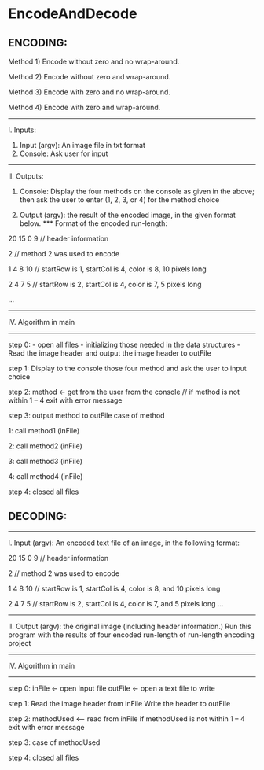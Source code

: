 # EncodeAndDecode

## ENCODING:
Method 1) Encode without zero and no wrap-around.

Method 2) Encode without zero and wrap-around.

Method 3) Encode with zero and no wrap-around. 

Method 4) Encode with zero and wrap-around.

**************************************
I. Inputs:
1) Input (argv): An image file in txt format
2) Console: Ask user for input
**************************************
II. Outputs:
1) Console: Display the four methods on the console as given in the above;
then ask the user to enter (1, 2, 3, or 4) for the method choice

2) Output (argv): the result of the encoded image, in the given format below.
*** Format of the encoded run-length:

20 15 0 9 // header information

2 // method 2 was used to encode

1 4 8 10 // startRow is 1, startCol is 4, color is 8, 10 pixels long

2 4 7 5 // startRow is 2, startCol is 4, color is 7, 5 pixels long

...

*******************************
IV. Algorithm in main
*******************************
step 0: - open all files
            - initializing those needed in the data structures
            - Read the image header and output the image header to outFile
            
step 1: Display to the console those four method and ask the user to input choice

step 2: method <- get from the user from the console
            // if method is not within 1 – 4 exit with error message
            
step 3: output method to outFile case of method

1: call method1 (inFile) 

2: call method2 (inFile)

3: call method3 (inFile) 

4: call method4 (inFile) 

step 4: closed all files

## DECODING:

**************************************
I. Input (argv): An encoded text file of an image, in the following format:

20 15 0 9       // header information

2                   // method 2 was used to encode

1 4 8 10        // startRow is 1, startCol is 4, color is 8, and 10 pixels long

2 4 7 5         // startRow is 2, startCol is 4, color is 7, and 5 pixels long
...

**************************************
II. Output (argv): the original image (including header information.)
                            Run this program with the results of four encoded run-length of run-length encoding project
                            
*******************************
IV. Algorithm in main
*******************************
step 0: inFile <- open input file
            outFile <- open a text file to write

step 1: Read the image header from inFile
            Write the header to outFile

step 2: methodUsed &lt;-- read from inFile if methodUsed is not within 1 – 4 exit with error message

step 3: case of methodUsed

step 4: closed all files
